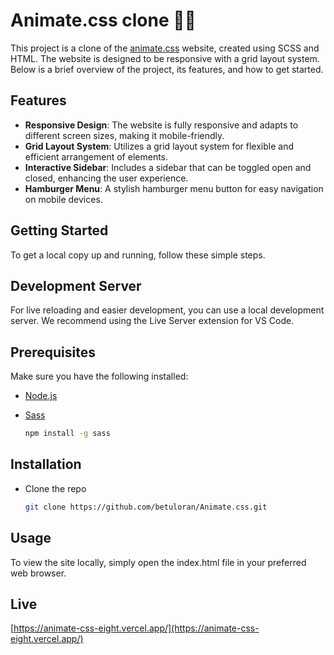 # Animate.css clone 👩‍💻

This project is a clone of the [animate.css](https://animate.style/) website, created using SCSS and HTML. The website is designed to be responsive with a grid layout system. Below is a brief overview of the project, its features, and how to get started.

## Features 

- **Responsive Design**: The website is fully responsive and adapts to different screen sizes, making it mobile-friendly.
- **Grid Layout System**: Utilizes a grid layout system for flexible and efficient arrangement of elements.
- **Interactive Sidebar**: Includes a sidebar that can be toggled open and closed, enhancing the user experience.
- **Hamburger Menu**: A stylish hamburger menu button for easy navigation on mobile devices.

## Getting Started

To get a local copy up and running, follow these simple steps.

## Development Server

For live reloading and easier development, you can use a local development server. We recommend using the Live Server extension for VS Code.

## Prerequisites

Make sure you have the following installed:
- [Node.js](https://nodejs.org/en)
- [Sass](https://sass-lang.com/install/)
  
  ```sh
  npm install -g sass

## Installation

- Clone the repo
   
   ```sh
   git clone https://github.com/betuloran/Animate.css.git

## Usage

To view the site locally, simply open the index.html file in your preferred web browser.

## Live
[https://animate-css-eight.vercel.app/](https://animate-css-eight.vercel.app/)






